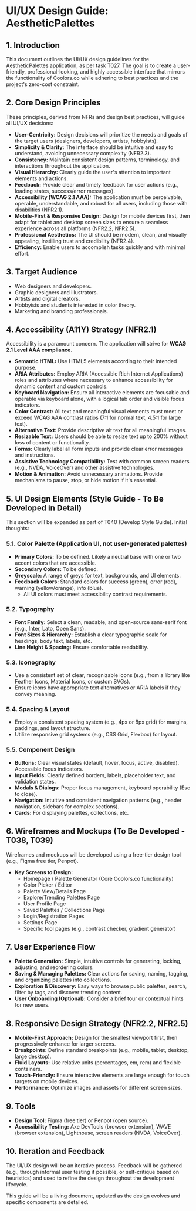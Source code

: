 # UI/UX Design Guide: AestheticPalettes

## 1. Introduction

This document outlines the UI/UX design guidelines for the AestheticPalettes application, as per task T027. The goal is to create a user-friendly, professional-looking, and highly accessible interface that mirrors the functionality of Coolors.co while adhering to best practices and the project's zero-cost constraint.

## 2. Core Design Principles

These principles, derived from NFRs and design best practices, will guide all UI/UX decisions:

- **User-Centricity:** Design decisions will prioritize the needs and goals of the target users (designers, developers, artists, hobbyists).
- **Simplicity & Clarity:** The interface should be intuitive and easy to understand, avoiding unnecessary complexity (NFR2.3).
- **Consistency:** Maintain consistent design patterns, terminology, and interactions throughout the application.
- **Visual Hierarchy:** Clearly guide the user's attention to important elements and actions.
- **Feedback:** Provide clear and timely feedback for user actions (e.g., loading states, success/error messages).
- **Accessibility (WCAG 2.1 AAA):** The application must be perceivable, operable, understandable, and robust for all users, including those with disabilities (NFR2.1).
- **Mobile-First & Responsive Design:** Design for mobile devices first, then adapt for tablet and desktop screen sizes to ensure a seamless experience across all platforms (NFR2.2, NFR2.5).
- **Professional Aesthetics:** The UI should be modern, clean, and visually appealing, instilling trust and credibility (NFR2.4).
- **Efficiency:** Enable users to accomplish tasks quickly and with minimal effort.

## 3. Target Audience

- Web designers and developers.
- Graphic designers and illustrators.
- Artists and digital creators.
- Hobbyists and students interested in color theory.
- Marketing and branding professionals.

## 4. Accessibility (A11Y) Strategy (NFR2.1)

Accessibility is a paramount concern. The application will strive for **WCAG 2.1 Level AAA compliance**.

- **Semantic HTML:** Use HTML5 elements according to their intended purpose.
- **ARIA Attributes:** Employ ARIA (Accessible Rich Internet Applications) roles and attributes where necessary to enhance accessibility for dynamic content and custom controls.
- **Keyboard Navigation:** Ensure all interactive elements are focusable and operable via keyboard alone, with a logical tab order and visible focus indicators.
- **Color Contrast:** All text and meaningful visual elements must meet or exceed WCAG AAA contrast ratios (7:1 for normal text, 4.5:1 for large text).
- **Alternative Text:** Provide descriptive alt text for all meaningful images.
- **Resizable Text:** Users should be able to resize text up to 200% without loss of content or functionality.
- **Forms:** Clearly label all form inputs and provide clear error messages and instructions.
- **Assistive Technology Compatibility:** Test with common screen readers (e.g., NVDA, VoiceOver) and other assistive technologies.
- **Motion & Animation:** Avoid unnecessary animations. Provide mechanisms to pause, stop, or hide motion if it's essential.

## 5. UI Design Elements (Style Guide - To Be Developed in Detail)

This section will be expanded as part of T040 (Develop Style Guide). Initial thoughts:

### 5.1. Color Palette (Application UI, not user-generated palettes)

- **Primary Colors:** To be defined. Likely a neutral base with one or two accent colors that are accessible.
- **Secondary Colors:** To be defined.
- **Greyscale:** A range of greys for text, backgrounds, and UI elements.
- **Feedback Colors:** Standard colors for success (green), error (red), warning (yellow/orange), info (blue).
  - All UI colors must meet accessibility contrast requirements.

### 5.2. Typography

- **Font Family:** Select a clean, readable, and open-source sans-serif font (e.g., Inter, Lato, Open Sans).
- **Font Sizes & Hierarchy:** Establish a clear typographic scale for headings, body text, labels, etc.
- **Line Height & Spacing:** Ensure comfortable readability.

### 5.3. Iconography

- Use a consistent set of clear, recognizable icons (e.g., from a library like Feather Icons, Material Icons, or custom SVGs).
- Ensure icons have appropriate text alternatives or ARIA labels if they convey meaning.

### 5.4. Spacing & Layout

- Employ a consistent spacing system (e.g., 4px or 8px grid) for margins, paddings, and layout structure.
- Utilize responsive grid systems (e.g., CSS Grid, Flexbox) for layout.

### 5.5. Component Design

- **Buttons:** Clear visual states (default, hover, focus, active, disabled). Accessible focus indicators.
- **Input Fields:** Clearly defined borders, labels, placeholder text, and validation states.
- **Modals & Dialogs:** Proper focus management, keyboard operability (Esc to close).
- **Navigation:** Intuitive and consistent navigation patterns (e.g., header navigation, sidebars for complex sections).
- **Cards:** For displaying palettes, collections, etc.

## 6. Wireframes and Mockups (To Be Developed - T038, T039)

Wireframes and mockups will be developed using a free-tier design tool (e.g., Figma free tier, Penpot).

- **Key Screens to Design:**
  - Homepage / Palette Generator (Core Coolors.co functionality)
  - Color Picker / Editor
  - Palette View/Details Page
  - Explore/Trending Palettes Page
  - User Profile Page
  - Saved Palettes / Collections Page
  - Login/Registration Pages
  - Settings Page
  - Specific tool pages (e.g., contrast checker, gradient generator)

## 7. User Experience Flow

- **Palette Generation:** Simple, intuitive controls for generating, locking, adjusting, and reordering colors.
- **Saving & Managing Palettes:** Clear actions for saving, naming, tagging, and organizing palettes into collections.
- **Exploration & Discovery:** Easy ways to browse public palettes, search, filter by tags, and discover trending content.
- **User Onboarding (Optional):** Consider a brief tour or contextual hints for new users.

## 8. Responsive Design Strategy (NFR2.2, NFR2.5)

- **Mobile-First Approach:** Design for the smallest viewport first, then progressively enhance for larger screens.
- **Breakpoints:** Define standard breakpoints (e.g., mobile, tablet, desktop, large desktop).
- **Fluid Layouts:** Use relative units (percentages, em, rem) and flexible containers.
- **Touch-Friendly:** Ensure interactive elements are large enough for touch targets on mobile devices.
- **Performance:** Optimize images and assets for different screen sizes.

## 9. Tools

- **Design Tool:** Figma (free tier) or Penpot (open source).
- **Accessibility Testing:** Axe DevTools (browser extension), WAVE (browser extension), Lighthouse, screen readers (NVDA, VoiceOver).

## 10. Iteration and Feedback

The UI/UX design will be an iterative process. Feedback will be gathered (e.g., through informal user testing if possible, or self-critique based on heuristics) and used to refine the design throughout the development lifecycle.

This guide will be a living document, updated as the design evolves and specific components are detailed.
